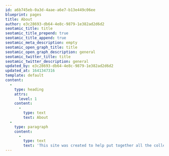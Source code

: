 ```yaml
---
id: a6b745eb-0a3d-4aae-a6e7-b13e449c06ee
blueprint: pages
title: About
author: e3c28693-db64-4e8c-9879-1e382ad2d6d2
seotamic_title: title
seotamic_title_prepend: true
seotamic_title_append: true
seotamic_meta_description: empty
seotamic_open_graph_title: title
seotamic_open_graph_description: general
seotamic_twitter_title: title
seotamic_twitter_description: general
updated_by: e3c28693-db64-4e8c-9879-1e382ad2d6d2
updated_at: 1641347316
template: default
content:
  -
    type: heading
    attrs:
      level: 1
    content:
      -
        type: text
        text: About
  -
    type: paragraph
    content:
      -
        type: text
        text: 'This site was created to help put together all the collective knowledge about the Game Gear. While the Game Gear community is smaller, it''s passion for the system is still going over 30 years later. '
---
```

